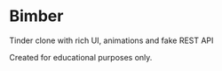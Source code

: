 # Bimber
Tinder clone with rich UI, animations and fake REST API

Created for educational purposes only.
